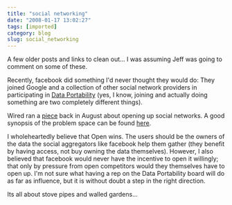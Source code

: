 ```yaml
---
title: "social networking"
date: "2008-01-17 13:02:27"
tags: [imported]
category: blog
slug: social_networking
---
```


A few older posts and links to clean out... I was assuming Jeff was going to comment on some of these.

Recently, facebook did something I'd never thought they would do: They joined Google and a collection of other social network providers in participating in <a href="https://www.dataportability.org/">Data Portability</a> (yes, I know, joining and actually doing something are two completely different things).

Wired ran a <a href="https://www.wired.com/software/webservices/news/2007/08/open_social_net?currentPage=1">piece</a> back in August about opening up social networks. A good synopsis of the problem space can be found <a href="https://bradfitz.com/social-graph-problem/">here</a>.

I wholeheartedly believe that Open wins. The users should be the owners of the data the social aggregators like facebook help them gather (they benefit by having access, not buy owning the data themselves). However, I also believed that facebook would never have the incentive to open it willingly; that only by pressure from open competitors would they themselves have to open up. I'm not sure what having a rep on the Data Portability board will do as far as influence, but it is without doubt a step in the right direction.

Its all about stove pipes and walled gardens...
